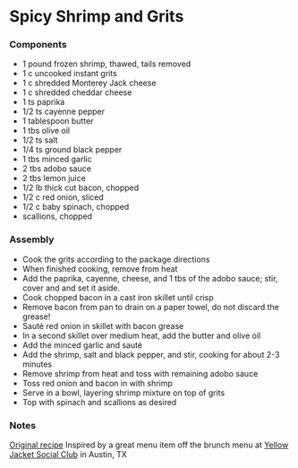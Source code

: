 # Spicy Shrimp and Grits

### Components
* 1 pound frozen shrimp, thawed, tails removed
* 1 c uncooked instant grits
* 1 c shredded Monterey Jack cheese
* 1 c shredded cheddar cheese
* 1 ts paprika
* 1/2 ts cayenne pepper
* 1 tablespoon butter
* 1 tbs olive oil
* 1/2 ts salt
* 1/4 ts ground black pepper
* 1 tbs minced garlic
* 2 tbs adobo sauce
* 2 tbs lemon juice
* 1/2 lb thick cut bacon, chopped
* 1/2 c red onion, sliced
* 1/2 c baby spinach, chopped
* scallions, chopped

### Assembly
* Cook the grits according to the package directions
* When finished cooking, remove from heat
* Add the paprika, cayenne, cheese, and 1 tbs of the adobo sauce; stir, cover and and set it aside.
* Cook chopped bacon in a cast iron skillet until crisp
* Remove bacon from pan to drain on a paper towel, do not discard the grease!
* Sauté red onion in skillet with bacon grease
* In a second skillet over medium heat, add the butter and olive oil
* Add the minced garlic and sauté
* Add the shrimp, salt and black pepper, and stir, cooking for about 2-3 minutes
* Remove shrimp from heat and toss with remaining adobo sauce
* Toss red onion and bacon in with shrimp
* Serve in a bowl, layering shrimp mixture on top of grits
* Top with spinach and scallions as desired

### Notes

[Original recipe](https://www.sheknows.com/food-and-recipes/articles/1040027/cheesy-shrimp-and-grits-recipe/)
Inspired by a great menu item off the brunch menu at [Yellow Jacket Social Club](https://www.yellowjacketsocialclub.com/) in Austin, TX
